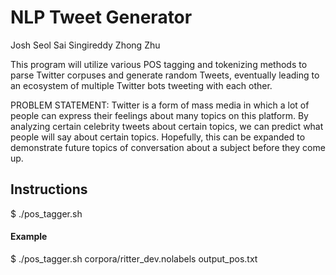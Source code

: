 # NLP Tweet Generator

Josh Seol
Sai Singireddy
Zhong Zhu

This program will utilize various POS tagging and tokenizing methods to parse Twitter corpuses and generate random Tweets, eventually leading to an ecosystem of multiple Twitter bots tweeting with each other.

PROBLEM STATEMENT:
Twitter is a form of mass media in which a lot of people can express their feelings about many topics on this platform. By analyzing certain celebrity tweets about certain topics, we can predict what people will say about certain topics. Hopefully, this can be expanded to demonstrate future topics of conversation about a subject before they come up.

## Instructions 

$ ./pos_tagger.sh <training corpus> <output file>

#### Example

$ ./pos_tagger.sh corpora/ritter_dev.nolabels output_pos.txt
